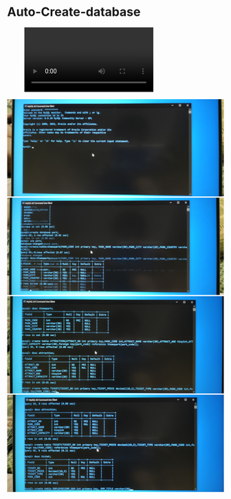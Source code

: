 # Auto-Create-database


<figure class="video_container">
  <video controls="true" allowfullscreen="true" poster="">
    <source src="img/video_20220614_234207.mp4" type="video/mp4">
  <iframe src="img/video_20220614_234207.mp4" frameborder="0" allowfullscreen="true"> </iframe>
  </video>
</figure>

![Alt text](img/IMG_20220614_234127.jpg "a title")
![Alt text](img/IMG_20220614_234135.jpg "a title")
![Alt text](img/IMG_20220614_234146.jpg "a title")
![Alt text](img/IMG_20220614_234149.jpg "a title")

